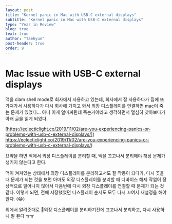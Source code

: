 ```yaml
---
layout: post
title: "Kernel panic in Mac with USB-C external displays"
subtitle: "Kernel panic in Mac with USB-C external displays"
type: "Year in Review"
blog: true
text: true
author: "Taehyun"
post-header: true
order: 9
---
```


# Mac Issue with USB-C external displays
맥을 clam shell mode로 회사에서 사용하고 있는데, 회사에서 잘 사용하다가 집에 또 가져가서 사용하다가 다시 회사에 가지고 와서 외장 디스플레이를 연결하면 mac이 죽는 문제가 있었다...
아니 이게 얼마짜린데 죽는거야라고 생각하면서 열심히 찾아보다가 아래 글을 읽게 되었다.

[https://eclecticlight.co/2019/11/02/are-you-experiencing-panics-or-problems-with-usb-c-external-displays/]( https://eclecticlight.co/2019/11/02/are-you-experiencing-panics-or-problems-with-usb-c-external-displays/)

요약을 하면 맥에서 외장 디스플레이를 분리할 때, 맥을 끄고나서 분리해야 해당 문제가 생기지 않는다고 한다.

맥이 켜져있는 상태에서 외장 디스플레이를 분리하고서도 잘 작동이 되다가, 다시 꽂을 때 문제가 되는 것을 보면 아마도 외장 디스플레이를 분리할 때 디바이스 해제 작업이 정상적으로 일어나지 않아서 다음번에 다시 외장 디스플레이를 연결할 때 문제가 되는 것 같다. 이렇게 되면, 전에 저장했었던 디스플레이 순서도 모두 다시 꼬여서 재설정을 해야한다. (😂)

위에서 알려준대로 외장 디스플레이를 분리하기전에 끄고나서 분리하고, 다시 사용하니 잘 된다 ㅠㅠ